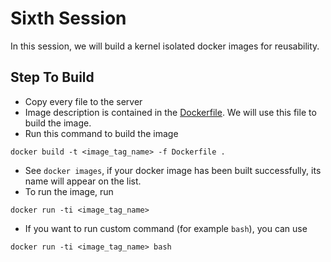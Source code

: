 # Sixth Session
In this session, we will build a kernel isolated docker images for reusability.

## Step To Build
- Copy every file to the server
- Image description is contained in the [Dockerfile](Dockerfile). We will use this file to build the image.
- Run this command to build the image
```
docker build -t <image_tag_name> -f Dockerfile .
```
- See `docker images`, if your docker image has been built successfully, its name will appear on the list.
- To run the image, run
```
docker run -ti <image_tag_name>
```
- If you want to run custom command (for example `bash`), you can use
```
docker run -ti <image_tag_name> bash
```